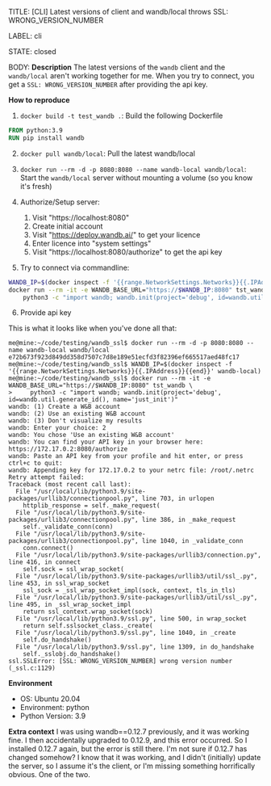 TITLE:
[CLI] Latest versions of client and wandb/local throws SSL: WRONG_VERSION_NUMBER

LABEL:
cli

STATE:
closed

BODY:
**Description**
The latest versions of the `wandb` client and the `wandb/local` aren't working together for me. When you try to connect, you get a `SSL: WRONG_VERSION_NUMBER` after providing the api key.

**How to reproduce**
1. `docker build -t test_wandb .`: Build the following Dockerfile
```dockerfile
FROM python:3.9
RUN pip install wandb
```
2. `docker pull wandb/local`: Pull the latest wandb/local
3. `docker run --rm -d -p 8080:8080 --name wandb-local wandb/local`: Start the `wandb/local` server without mounting a volume (so you know it's fresh)
4. Authorize/Setup server:
    1. Visit "https://localhost:8080"
    2. Create initial account
    3. Visit "https://deploy.wandb.ai/" to get your licence
    4. Enter licence into "system settings"
    5. Visit "https://localhost:8080/authorize" to get the api key

5. Try to connect via commandline:
```bash
WANDB_IP=$(docker inspect -f '{{range.NetworkSettings.Networks}}{{.IPAddress}}{{end}}' wandb-local)
docker run --rm -it -e WANDB_BASE_URL="https://$WANDB_IP:8080" tst_wandb \
    python3 -c "import wandb; wandb.init(project='debug', id=wandb.util.generate_id(), name='just_init')"
```
6. Provide api key

This is what it looks like when you've done all that:
```
me@mine:~/code/testing/wandb_ssl$ docker run --rm -d -p 8080:8080 --name wandb-local wandb/local
e72b673f923d849dd358d7507c7d8e189e51ecfd3f82396ef665517aed48fc17
me@mine:~/code/testing/wandb_ssl$ WANDB_IP=$(docker inspect -f '{{range.NetworkSettings.Networks}}{{.IPAddress}}{{end}}' wandb-local)
me@mine:~/code/testing/wandb_ssl$ docker run --rm -it -e WANDB_BASE_URL="https://$WANDB_IP:8080" tst_wandb \
>     python3 -c "import wandb; wandb.init(project='debug', id=wandb.util.generate_id(), name='just_init')"
wandb: (1) Create a W&B account
wandb: (2) Use an existing W&B account
wandb: (3) Don't visualize my results
wandb: Enter your choice: 2
wandb: You chose 'Use an existing W&B account'
wandb: You can find your API key in your browser here: https://172.17.0.2:8080/authorize
wandb: Paste an API key from your profile and hit enter, or press ctrl+c to quit: 
wandb: Appending key for 172.17.0.2 to your netrc file: /root/.netrc
Retry attempt failed:
Traceback (most recent call last):
  File "/usr/local/lib/python3.9/site-packages/urllib3/connectionpool.py", line 703, in urlopen
    httplib_response = self._make_request(
  File "/usr/local/lib/python3.9/site-packages/urllib3/connectionpool.py", line 386, in _make_request
    self._validate_conn(conn)
  File "/usr/local/lib/python3.9/site-packages/urllib3/connectionpool.py", line 1040, in _validate_conn
    conn.connect()
  File "/usr/local/lib/python3.9/site-packages/urllib3/connection.py", line 416, in connect
    self.sock = ssl_wrap_socket(
  File "/usr/local/lib/python3.9/site-packages/urllib3/util/ssl_.py", line 453, in ssl_wrap_socket
    ssl_sock = _ssl_wrap_socket_impl(sock, context, tls_in_tls)
  File "/usr/local/lib/python3.9/site-packages/urllib3/util/ssl_.py", line 495, in _ssl_wrap_socket_impl
    return ssl_context.wrap_socket(sock)
  File "/usr/local/lib/python3.9/ssl.py", line 500, in wrap_socket
    return self.sslsocket_class._create(
  File "/usr/local/lib/python3.9/ssl.py", line 1040, in _create
    self.do_handshake()
  File "/usr/local/lib/python3.9/ssl.py", line 1309, in do_handshake
    self._sslobj.do_handshake()
ssl.SSLError: [SSL: WRONG_VERSION_NUMBER] wrong version number (_ssl.c:1129)

```

**Environment**
- OS: Ubuntu 20.04
- Environment: python
- Python Version: 3.9

**Extra context**
I was using wandb==0.12.7 previously, and it was working fine. I then accidentally upgraded to 0.12.9, and this error occurred. So I installed 0.12.7 again, but the error is still there. I'm not sure if 0.12.7 has changed somehow? I know that it was working, and I didn't (initially) update the server, so I assume it's the client, or I'm missing something horrifically obvious. One of the two.

